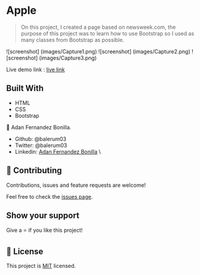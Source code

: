 # Apple

> On this project, I created a page based on newsweek.com, the purpose of this project was to learn how to use Bootstrap so I used as many classes from Bootstrap as possible.

![screenshot] (images/Capture1.png)
![screenshot] (images/Capture2.png)
![screenshot] (images/Capture3.png)

Live demo link : [live link](https://raw.githack.com/balerum03/newsweekclone/clone-page/index.html)

## Built With

- HTML
- CSS
- Bootstrap

👤 Adan Fernandez Bonilla.

- Github: @balerum03
- Twitter: @balerum03
- Linkedin: [Adan Fernandez Bonilla](https://www.linkedin.com/in/adan-fernandez-bonilla-4560831a5)                                         \

## 🤝 Contributing

Contributions, issues and feature requests are welcome!

Feel free to check the [issues page](https://github.com/balerum03/newsweekclone/issues).

## Show your support

Give a ⭐️ if you like this project!

## 📝 License

This project is [MIT](lic.url) licensed.
